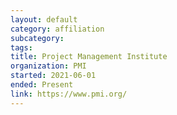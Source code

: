 ```yaml
---
layout: default
category: affiliation
subcategory:
tags:
title: Project Management Institute
organization: PMI
started: 2021-06-01
ended: Present
link: https://www.pmi.org/
---
```

